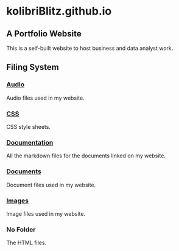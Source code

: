 # kolibriBlitz.github.io
## A Portfolio Website
This is a self-built website to host business and data analyst work.

## Filing System
### [Audio](https://github.com/kolibriBlitz/kolibriBlitz.github.io/tree/main/Audio)
Audio files used in my website.
### [CSS](https://github.com/kolibriBlitz/kolibriBlitz.github.io/tree/main/CSS)
CSS style sheets.
### [Documentation](https://github.com/kolibriBlitz/kolibriBlitz.github.io/tree/main/Documentation)
All the markdown files for the documents linked on my website.
### [Documents](https://github.com/kolibriBlitz/kolibriBlitz.github.io/tree/main/Documents)
Document files used in my website.
### [Images](https://github.com/kolibriBlitz/kolibriBlitz.github.io/tree/main/Images)
Image files used in my website.
### No Folder
The HTML files.
